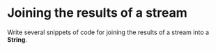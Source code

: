 # Joining the results of a stream
Write several snippets of code for joining the results of a stream into a **String**.
